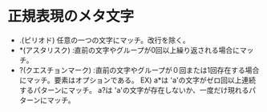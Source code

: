 # 正規表現のメタ文字
- .(ピリオド) 任意の一つの文字にマッチ。改行を除く。
- *(アスタリスク) :直前の文字やグループが0回以上繰り返される場合にマッチ。
- ?(クエスチョンマーク) :直前の文字やグループが０回または1回存在する場合にマッチ。要素はオプションである。
  EX) a*は 'a'の文字がゼロ回以上連続するパターンにマッチ。
       a?は 'a'の文字が存在しないか、一度だけ現れるパターンにマッチ。
  

